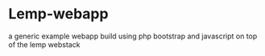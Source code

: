 # Lemp-webapp
a generic example webapp build using php bootstrap and javascript on top of the lemp webstack
